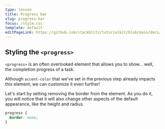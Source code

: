 ```yaml
---
type: lesson
title: Progress bar
slug: progress-bar
focus: /style.css
template: default
editPageLink: https://github.com/stackblitz/tutorialkit/blob/main/docs/demo/src/content/tutorial/1-forms-css/2-colors/2-progressbar/content.md?plain=1 
---
```


## Styling the `<progress>`

`<progress>` is an often overlooked element that allows you to show... well, the completion progress of a task.

Although `accent-color` that we've set in the previous step already impacts this element, we can customize it even further!

Let's start by setting removing the border from the element. As you do it, you will notice that it will also change other aspects of the default appearance, like the height and radius.

```css add={2}
progress {
  border: none;
}
```
